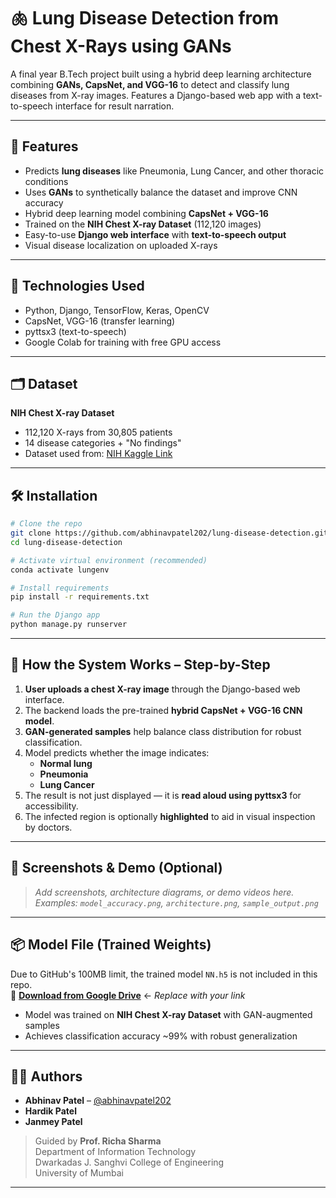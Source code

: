 # 🫁 Lung Disease Detection from Chest X-Rays using GANs

A final year B.Tech project built using a hybrid deep learning architecture combining **GANs, CapsNet, and VGG-16** to detect and classify lung diseases from X-ray images. Features a Django-based web app with a text-to-speech interface for result narration.

---

## 🚀 Features
- Predicts **lung diseases** like Pneumonia, Lung Cancer, and other thoracic conditions
- Uses **GANs** to synthetically balance the dataset and improve CNN accuracy
- Hybrid deep learning model combining **CapsNet + VGG-16**
- Trained on the **NIH Chest X-ray Dataset** (112,120 images)
- Easy-to-use **Django web interface** with **text-to-speech output**
- Visual disease localization on uploaded X-rays

---

## 🧠 Technologies Used
- Python, Django, TensorFlow, Keras, OpenCV
- CapsNet, VGG-16 (transfer learning)
- pyttsx3 (text-to-speech)
- Google Colab for training with free GPU access

---

## 🗂️ Dataset
**NIH Chest X-ray Dataset**
- 112,120 X-rays from 30,805 patients
- 14 disease categories + "No findings"
- Dataset used from: [NIH Kaggle Link](https://www.kaggle.com/datasets/nih-chest-xrays/data)

---

## 🛠 Installation
```bash
# Clone the repo
git clone https://github.com/abhinavpatel202/lung-disease-detection.git
cd lung-disease-detection

# Activate virtual environment (recommended)
conda activate lungenv

# Install requirements
pip install -r requirements.txt

# Run the Django app
python manage.py runserver
```


---

## 🧪 How the System Works – Step-by-Step

1. **User uploads a chest X-ray image** through the Django-based web interface.
2. The backend loads the pre-trained **hybrid CapsNet + VGG-16 CNN model**.
3. **GAN-generated samples** help balance class distribution for robust classification.
4. Model predicts whether the image indicates:
   - **Normal lung**
   - **Pneumonia**
   - **Lung Cancer**
5. The result is not just displayed — it is **read aloud using pyttsx3** for accessibility.
6. The infected region is optionally **highlighted** to aid in visual inspection by doctors.

---

## 📸 Screenshots & Demo (Optional)

> _Add screenshots, architecture diagrams, or demo videos here._  
> _Examples: `model_accuracy.png`, `architecture.png`, `sample_output.png`_

---

## 📦 Model File (Trained Weights)

Due to GitHub's 100MB limit, the trained model `NN.h5` is not included in this repo.  
📁 **[Download from Google Drive](https://your-drive-link.com)** ← _Replace with your link_

- Model was trained on **NIH Chest X-ray Dataset** with GAN-augmented samples
- Achieves classification accuracy ~99% with robust generalization

---

## 👨‍🔬 Authors

- **Abhinav Patel** – [@abhinavpatel202](https://github.com/abhinavpatel202)  
- **Hardik Patel**  
- **Janmey Patel**

> Guided by **Prof. Richa Sharma**  
> Department of Information Technology  
> Dwarkadas J. Sanghvi College of Engineering  
> University of Mumbai

---

